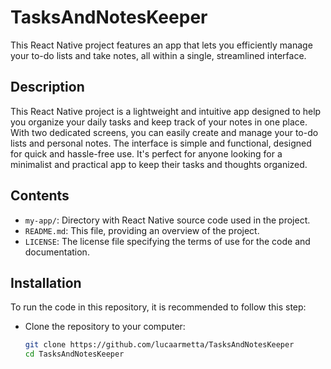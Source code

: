 # TasksAndNotesKeeper

This React Native project features an app that lets you efficiently manage your to-do lists and take notes, all within a single, streamlined interface.

## Description

This React Native project is a lightweight and intuitive app designed to help you organize your daily tasks and keep track of your notes in one place. With two dedicated screens, you can easily create and manage your to-do lists and personal notes. The interface is simple and functional, designed for quick and hassle-free use. It's perfect for anyone looking for a minimalist and practical app to keep their tasks and thoughts organized.

## Contents

- `my-app/`: Directory with React Native source code used in the project.
- `README.md`: This file, providing an overview of the project.
- `LICENSE`: The license file specifying the terms of use for the code and documentation.

## Installation

To run the code in this repository, it is recommended to follow this step:

- Clone the repository to your computer:

   ```bash
   git clone https://github.com/lucaarmetta/TasksAndNotesKeeper
   cd TasksAndNotesKeeper